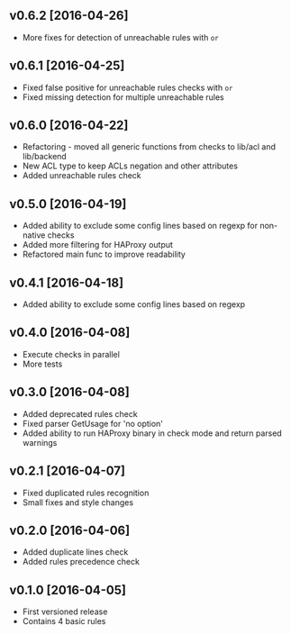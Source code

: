 ## v0.6.2 [2016-04-26]

- More fixes for detection of unreachable rules with `or`

## v0.6.1 [2016-04-25]

- Fixed false positive for unreachable rules checks with `or`
- Fixed missing detection for multiple unreachable rules

## v0.6.0 [2016-04-22]

- Refactoring - moved all generic functions from checks to lib/acl and lib/backend
- New ACL type to keep ACLs negation and other attributes
- Added unreachable rules check

## v0.5.0 [2016-04-19]

- Added ability to exclude some config lines based on regexp for non-native checks
- Added more filtering for HAProxy output
- Refactored main func to improve readability

## v0.4.1 [2016-04-18]

- Added ability to exclude some config lines based on regexp

## v0.4.0 [2016-04-08]

- Execute checks in parallel
- More tests

## v0.3.0 [2016-04-08]

- Added deprecated rules check
- Fixed parser GetUsage for 'no option'
- Added ability to run HAProxy binary in check mode and return parsed warnings

## v0.2.1 [2016-04-07]

- Fixed duplicated rules recognition
- Small fixes and style changes

## v0.2.0 [2016-04-06]

- Added duplicate lines check
- Added rules precedence check

## v0.1.0 [2016-04-05]

- First versioned release
- Contains 4 basic rules
